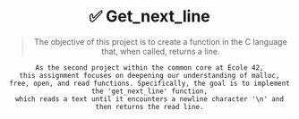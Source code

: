 <div align="center">
  
<h1>✅ Get_next_line</h1>

>The objective of this project is to create a function in the C language that, when called, returns a line.

```asciidoc
As the second project within the common core at École 42,
this assignment focuses on deepening our understanding of malloc,
free, open, and read functions. Specifically, the goal is to implement the 'get_next_line' function,
which reads a text until it encounters a newline character '\n' and then returns the read line.
```
